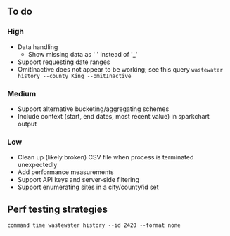 ## To do
### High
- Data handling
  - Show missing data as ' ' instead of '_'
- Support requesting date ranges
- OmitInactive does not appear to be working; see this query `wastewater history --county King --omitInactive`

### Medium
- Support alternative bucketing/aggregating schemes
- Include context (start, end dates, most recent value) in sparkchart output

### Low
- Clean up (likely broken) CSV file when process is terminated unexpectedly
- Add performance measurements
- Support API keys and server-side filtering
- Support enumerating sites in a city/county/id set

## Perf testing strategies
`command time wastewater history --id 2420 --format none`

